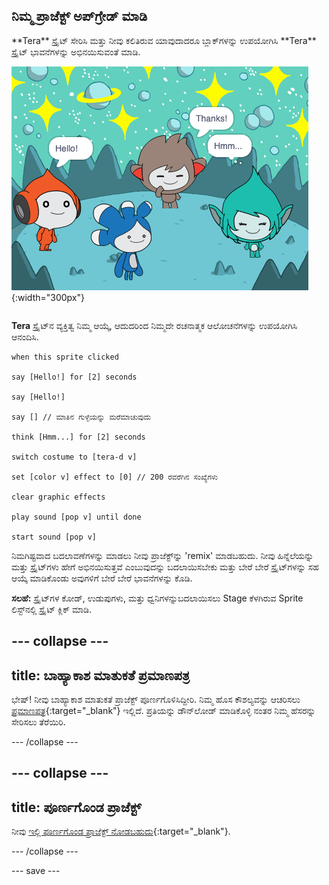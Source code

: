 ## ನಿಮ್ಮ ಪ್ರಾಜೆಕ್ಟ್‌ ಅಪ್‌ಗ್ರೇಡ್‌ ಮಾಡಿ

<div style="display: flex; flex-wrap: wrap">
<div style="flex-basis: 200px; flex-grow: 1; margin-right: 15px;">
**Tera** ಸ್ಪ್ರೈಟ್‌ ಸೇರಿಸಿ ಮತ್ತು ನೀವು ಕಲಿತಿರುವ ಯಾವುದಾದರೂ ಬ್ಲಾಕ್‌ಗಳನ್ನು ಉಪಯೋಗಿಸಿ **Tera** ಸ್ಪ್ರೈಟ್‌ ಭಾವನೆಗಳನ್ನು ಅಭಿನಯಿಸುವಂತೆ ಮಾಡಿ.
</div>
<div>

![ Tera ಸ್ಪ್ರೈಟ್‌ Stage ಮೇಲಿದೆ.](images/tera-step.png){:width="300px"}

</div>
</div>

**Tera** ಸ್ಪ್ರೈಟ್‌ನ ವ್ಯಕ್ತಿತ್ವ ನಿಮ್ಮ ಆಯ್ಕೆ, ಆದುದರಿಂದ ನಿಮ್ಮದೇ ರಚನಾತ್ಮಕ ಆಲೋಚನೆಗಳನ್ನು ಉಪಯೋಗಿಸಿ ಆನಂದಿಸಿ.

```blocks3
when this sprite clicked

say [Hello!] for [2] seconds

say [Hello!]

say [] // ಮಾತಿನ ಗುಳ್ಳೆಯನ್ನು ಮರೆಮಾಚುವುದು

think [Hmm...] for [2] seconds

switch costume to [tera-d v]

set [color v] effect to [0] // 200 ರವರೆಗಿನ ಸಂಖ್ಯೆಗಳು

clear graphic effects

play sound [pop v] until done

start sound [pop v]
```

ನಿಮಗಿಷ್ಟವಾದ ಬದಲಾವಣೆಗಳನ್ನು ಮಾಡಲು ನೀವು ಪ್ರಾಜೆಕ್ಟ್‌ನ್ನು 'remix' ಮಾಡಬಹುದು. ನೀವು ಹಿನ್ನೆಲೆಯನ್ನು ಮತ್ತು ಸ್ಪ್ರೈಟ್‌ಗಳು ಹೇಗೆ ಅಭಿನಯಿಸುತ್ತವೆ ಎಂಬುವುದನ್ನು ಬದಲಾಯಿಸಬೇಕು ಮತ್ತು ಬೇರೆ ಬೇರೆ ಸ್ಪ್ರೈಟ್‌ಗಳನ್ನು ಸಹ ಆಯ್ಕೆ ಮಾಡಿಕೊಂಡು ಅವುಗಳಿಗೆ ಬೇರೆ ಬೇರೆ ಭಾವನೆಗಳನ್ನು ಕೊಡಿ.

**ಸಲಹೆ:** ಸ್ಪ್ರೈಟ್‌ಗಳ ಕೋಡ್, ಉಡುಪುಗಳು, ಮತ್ತು ಧ್ವನಿಗಳನ್ನುಬದಲಾಯಿಸಲು Stage ಕೆಳಗಿರುವ Sprite ಲಿಸ್ಟ್‌ನಲ್ಲಿ ಸ್ಪ್ರೈಟ್‌ ಕ್ಲಿಕ್‌ ಮಾಡಿ.

--- collapse ---
---
title: ಬಾಹ್ಯಾಕಾಶ ಮಾತುಕತೆ ಪ್ರಮಾಣಪತ್ರ
---

ಭೇಷ್! ನೀವು ಬಾಹ್ಯಾಕಾಶ ಮಾತುಕತೆ ಪ್ರಾಜೆಕ್ಟ್‌ ಪೂರ್ಣಗೊಳಿಸಿದ್ದೀರಿ. ನಿಮ್ಮ ಹೊಸ ಕೌಶಲ್ಯವನ್ನು ಆಚರಿಸಲು [ಪ್ರಮಾಣಪತ್ರ](https://drive.google.com/file/d/18xx4uNIyRSty_2ujHkGDzGwTgfSGC1AF/view?usp=sharing){:target="_blank"} ಇಲ್ಲಿದೆ. ಪ್ರತಿಯನ್ನು ಡೌನ್‌ಲೋಡ್‌ ಮಾಡಿಕೊಳ್ಳಿ ನಂತರ ನಿಮ್ಮ ಹೆಸರನ್ನು ಸೇರಿಸಲು ತೆರೆಯಿರಿ.

--- /collapse ---

--- collapse ---
---
title: ಪೂರ್ಣಗೊಂಡ ಪ್ರಾಜೆಕ್ಟ್
---

ನೀವು [ಇಲ್ಲಿ ಪೂರ್ಣಗೊಂಡ ಪ್ರಾಜೆಕ್ಟ್ ನೋಡಬಹುದು](https://scratch.mit.edu/projects/658229075/){:target="_blank"}.

--- /collapse ---

--- save ---
